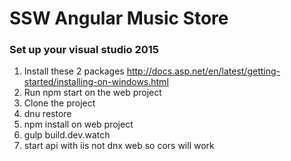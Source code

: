 # SSW Angular Music Store
### Set up your visual studio 2015
1. Install these 2 packages http://docs.asp.net/en/latest/getting-started/installing-on-windows.html
2. Run npm start on the web project
1. Clone the project
2. dnu restore
3. npm install on web project
4. gulp build.dev.watch
5. start api with iis not dnx web so cors will work
